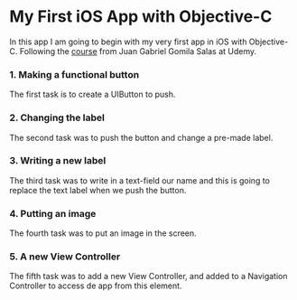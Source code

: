 # My First iOS App with Objective-C

In this app I am going to begin with my very first app in iOS with Objective-C. Following the [course](https://www.udemy.com/curso-de-desarrollo-de-apps-para-ios-9/) from Juan Gabriel Gomila Salas at Udemy.

### 1. Making a functional button

The first task is to create a UIButton to push.

### 2. Changing the label

The second task was to push the button and change a pre-made label.

### 3. Writing a new label

The third task was to write in a text-field our name and this is going to replace the text label when we push the button.

### 4. Putting an image

The fourth task was to put an image in the screen.

### 5. A new View Controller

The fifth task was to add a new View Controller, and added to a Navigation Controller to access de app from this element.